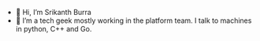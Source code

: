 - 👋 Hi, I’m Srikanth Burra
- 👀 I’m a tech geek mostly working in the platform team. I talk to machines in python, C++ and Go.

<!---
srikanth-burra23/srikanth-burra23 is a ✨ special ✨ repository because its `README.md` (this file) appears on your GitHub profile.
You can click the Preview link to take a look at your changes.
--->
